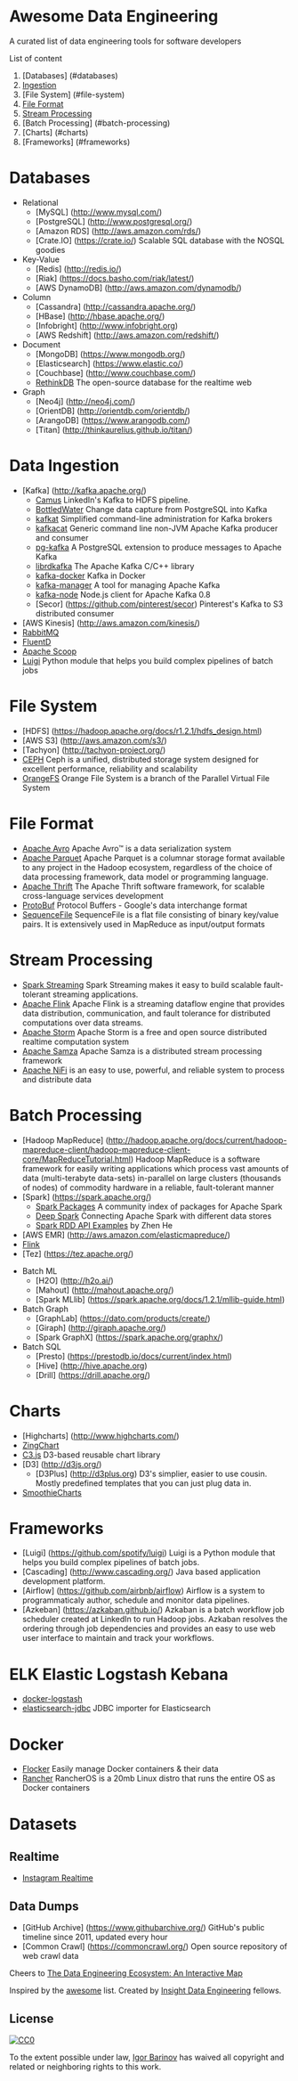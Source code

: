 Awesome Data Engineering
==========================
A curated list of data engineering tools for software developers

List of content

1. [Databases] (#databases)
2. [Ingestion](#data-ingestion)
3. [File System] (#file-system)
4. [File Format](#file-format)
5. [Stream Processing](#stream-processing)
6. [Batch Processing] (#batch-processing)
7. [Charts] (#charts)
8. [Frameworks] (#frameworks)

# Databases
- Relational
	* [MySQL] (http://www.mysql.com/)
	* [PostgreSQL] (http://www.postgresql.org/)
	* [Amazon RDS] (http://aws.amazon.com/rds/)
	* [Crate.IO] (https://crate.io/) Scalable SQL database with the NOSQL goodies
- Key-Value
	* [Redis] (http://redis.io/)
	* [Riak] (https://docs.basho.com/riak/latest/)
	* [AWS DynamoDB] (http://aws.amazon.com/dynamodb/)
- Column
	* [Cassandra] (http://cassandra.apache.org/)
	* [HBase] (http://hbase.apache.org/)
	* [Infobright] (http://www.infobright.org)
	* [AWS Redshift] (http://aws.amazon.com/redshift/)
- Document
	* [MongoDB] (https://www.mongodb.org/)
	* [Elasticsearch] (https://www.elastic.co/)
	* [Couchbase] (http://www.couchbase.com/)
	* [RethinkDB](http://rethinkdb.com/) The open-source database for the realtime web
- Graph
	* [Neo4j] (http://neo4j.com/)
	* [OrientDB] (http://orientdb.com/orientdb/)
	* [ArangoDB] (https://www.arangodb.com/)
	* [Titan] (http://thinkaurelius.github.io/titan/)

# Data Ingestion
* [Kafka] (http://kafka.apache.org/)
	* [Camus](https://github.com/linkedin/camus) LinkedIn's Kafka to HDFS pipeline.
	* [BottledWater](https://github.com/confluentinc/bottledwater-pg) Change data capture from PostgreSQL into Kafka
	* [kafkat](https://github.com/airbnb/kafkat) Simplified command-line administration for Kafka brokers
	* [kafkacat](https://github.com/edenhill/kafkacat) Generic command line non-JVM Apache Kafka producer and consumer
	* [pg-kafka](https://github.com/xstevens/pg_kafka) A PostgreSQL extension to produce messages to Apache Kafka
	* [librdkafka](https://github.com/edenhill/librdkafka) The Apache Kafka C/C++ library
	* [kafka-docker](https://github.com/wurstmeister/kafka-docker) Kafka in Docker
	* [kafka-manager](https://github.com/yahoo/kafka-manager) A tool for managing Apache Kafka
	* [kafka-node](https://github.com/SOHU-Co/kafka-node) Node.js client for Apache Kafka 0.8
	* [Secor] (https://github.com/pinterest/secor) Pinterest's Kafka to S3 distributed consumer
* [AWS Kinesis] (http://aws.amazon.com/kinesis/)
* [RabbitMQ](http://rabbitmq.com)
* [FluentD](http://www.fluentd.org)
* [Apache Scoop](https://sqoop.apache.org)
* [Luigi](https://github.com/spotify/luigi) Python module that helps you build complex pipelines of batch jobs

# File System
* [HDFS] (https://hadoop.apache.org/docs/r1.2.1/hdfs_design.html)
* [AWS S3] (http://aws.amazon.com/s3/)
* [Tachyon] (http://tachyon-project.org/)
* [CEPH](http://ceph.com/) Ceph is a unified, distributed storage system designed for excellent performance, reliability and scalability
* [OrangeFS](http://www.orangefs.org/) Orange File System is a branch of the Parallel Virtual File System

# File Format
* [Apache Avro](https://avro.apache.org) Apache Avro™ is a data serialization system
* [Apache Parquet](https://parquet.apache.org) Apache Parquet is a columnar storage format available to any project in the Hadoop ecosystem, regardless of the choice of data processing framework, data model or programming language.
* [Apache Thrift](https://thrift.apache.org) The Apache Thrift software framework, for scalable cross-language services development
* [ProtoBuf](https://github.com/google/protobuf) Protocol Buffers - Google's data interchange format
* [SequenceFile](http://wiki.apache.org/hadoop/SequenceFile) SequenceFile is a flat file consisting of binary key/value pairs. It is extensively used in MapReduce as input/output formats

# Stream Processing
* [Spark Streaming](https://spark.apache.org/streaming/) Spark Streaming makes it easy to build scalable fault-tolerant streaming applications.
* [Apache Flink](https://flink.apache.org/) Apache Flink is a streaming dataflow engine that provides data distribution, communication, and fault tolerance for distributed computations over data streams.
* [Apache Storm](https://storm.apache.org) Apache Storm is a free and open source distributed realtime computation system
* [Apache Samza](https://samza.apache.org) Apache Samza is a distributed stream processing framework
* [Apache NiFi](https://nifi.incubator.apache.org) is an easy to use, powerful, and reliable system to process and distribute data

# Batch Processing
* [Hadoop MapReduce] (http://hadoop.apache.org/docs/current/hadoop-mapreduce-client/hadoop-mapreduce-client-core/MapReduceTutorial.html) Hadoop MapReduce is a software framework for easily writing applications which process vast amounts of data (multi-terabyte data-sets) in-parallel on large clusters (thousands of nodes) of commodity hardware in a reliable, fault-tolerant manner
* [Spark] (https://spark.apache.org/)
	* [Spark Packages](http://spark-packages.org) A community index of packages for Apache Spark
	* [Deep Spark](https://github.com/Stratio/deep-spark) Connecting Apache Spark with different data stores 
	* [Spark RDD API Examples](http://homepage.cs.latrobe.edu.au/zhe/ZhenHeSparkRDDAPIExamples.html) by Zhen He
* [AWS EMR] (http://aws.amazon.com/elasticmapreduce/)
* [Flink](https://flink.apache.org/)
* [Tez] (https://tez.apache.org/)
- Batch ML
	* [H2O] (http://h2o.ai/)
	* [Mahout] (http://mahout.apache.org/)
	* [Spark MLlib] (https://spark.apache.org/docs/1.2.1/mllib-guide.html)
- Batch Graph
	* [GraphLab] (https://dato.com/products/create/)
	* [Giraph] (http://giraph.apache.org/)
	* [Spark GraphX] (https://spark.apache.org/graphx/)
- Batch SQL
	* [Presto] (https://prestodb.io/docs/current/index.html)
	* [Hive] (http://hive.apache.org)
	* [Drill] (https://drill.apache.org/)

# Charts
* [Highcharts] (http://www.highcharts.com/)
* [ZingChart](http://www.zingchart.com/)
* [C3.js](http://c3js.org) D3-based reusable chart library
* [D3] (http://d3js.org/)
	* [D3Plus] (http://d3plus.org) D3's simplier, easier to use cousin. Mostly predefined templates that you can just plug data in.
* [SmoothieCharts](http://smoothiecharts.org)

# Frameworks
* [Luigi] (https://github.com/spotify/luigi) Luigi is a Python module that helps you build complex pipelines of batch jobs.
* [Cascading] (http://www.cascading.org/) Java based application development platform.
* [Airflow] (https://github.com/airbnb/airflow) Airflow is a system to programmaticaly author, schedule and monitor data pipelines.
* [Azkeban] (https://azkaban.github.io/) Azkaban is a batch workflow job scheduler created at LinkedIn to run Hadoop jobs. Azkaban resolves the ordering through job dependencies and provides an easy to use web user interface to maintain and track your workflows. 

# ELK Elastic Logstash Kebana
* [docker-logstash](https://github.com/pblittle/docker-logstash)
* [elasticsearch-jdbc](https://github.com/jprante/elasticsearch-jdbc) JDBC importer for Elasticsearch

# Docker
* [Flocker](https://github.com/ClusterHQ/flocker) Easily manage Docker containers & their data
* [Rancher](http://rancher.com/rancher-os/) RancherOS is a 20mb Linux distro that runs the entire OS as Docker containers


# Datasets
## Realtime
* [Instagram Realtime](https://instagram.com/developer/realtime/)

## Data Dumps
* [GitHub Archive] (https://www.githubarchive.org/) GitHub's public timeline since 2011, updated every hour
* [Common Crawl] (https://commoncrawl.org/) Open source repository of web crawl data

Cheers to [The Data Engineering Ecosystem: An Interactive Map](http://insightdataengineering.com/blog/pipeline_map.html)

Inspired by the [awesome](https://github.com/sindresorhus/awesome) list. Created by [Insight Data Engineering](http://insightdataengineering.com) fellows.

## License

[![CC0](http://i.creativecommons.org/p/zero/1.0/88x31.png)](http://creativecommons.org/publicdomain/zero/1.0/)

To the extent possible under law, [Igor Barinov](http://github.com/igorbarinov/) has waived all copyright and related or neighboring rights to this work.
